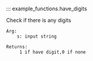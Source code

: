 ::: example_functions.have_digits

Check if there is any digits
    
    Arg: 
        s: input string
    
    Returns:
         1 if have digit,0 if none